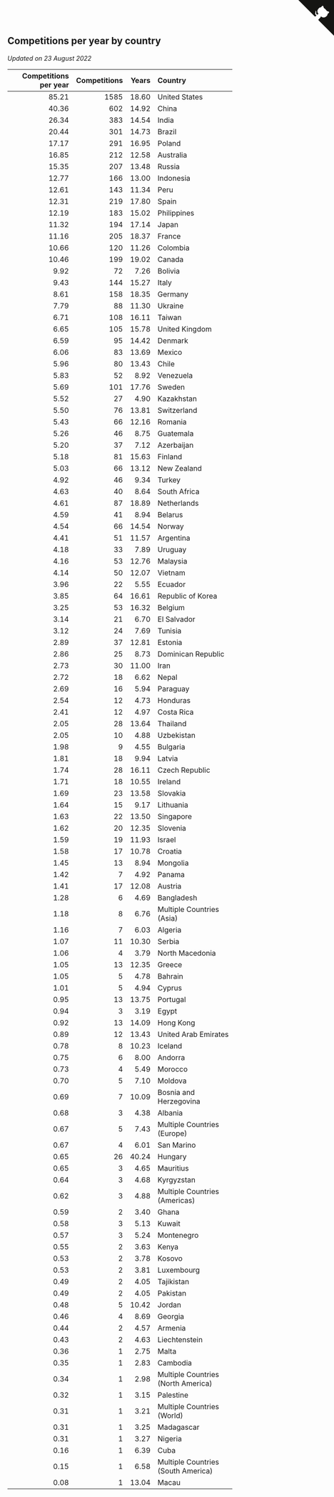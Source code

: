 ## Competitions per year by country

*Updated on 23 August 2022*

| Competitions per year | Competitions | Years | Country |
| ---: | ---: | ---: | :--- |
| 85.21 | 1585 | 18.60 | United States |
| 40.36 | 602 | 14.92 | China |
| 26.34 | 383 | 14.54 | India |
| 20.44 | 301 | 14.73 | Brazil |
| 17.17 | 291 | 16.95 | Poland |
| 16.85 | 212 | 12.58 | Australia |
| 15.35 | 207 | 13.48 | Russia |
| 12.77 | 166 | 13.00 | Indonesia |
| 12.61 | 143 | 11.34 | Peru |
| 12.31 | 219 | 17.80 | Spain |
| 12.19 | 183 | 15.02 | Philippines |
| 11.32 | 194 | 17.14 | Japan |
| 11.16 | 205 | 18.37 | France |
| 10.66 | 120 | 11.26 | Colombia |
| 10.46 | 199 | 19.02 | Canada |
| 9.92 | 72 | 7.26 | Bolivia |
| 9.43 | 144 | 15.27 | Italy |
| 8.61 | 158 | 18.35 | Germany |
| 7.79 | 88 | 11.30 | Ukraine |
| 6.71 | 108 | 16.11 | Taiwan |
| 6.65 | 105 | 15.78 | United Kingdom |
| 6.59 | 95 | 14.42 | Denmark |
| 6.06 | 83 | 13.69 | Mexico |
| 5.96 | 80 | 13.43 | Chile |
| 5.83 | 52 | 8.92 | Venezuela |
| 5.69 | 101 | 17.76 | Sweden |
| 5.52 | 27 | 4.90 | Kazakhstan |
| 5.50 | 76 | 13.81 | Switzerland |
| 5.43 | 66 | 12.16 | Romania |
| 5.26 | 46 | 8.75 | Guatemala |
| 5.20 | 37 | 7.12 | Azerbaijan |
| 5.18 | 81 | 15.63 | Finland |
| 5.03 | 66 | 13.12 | New Zealand |
| 4.92 | 46 | 9.34 | Turkey |
| 4.63 | 40 | 8.64 | South Africa |
| 4.61 | 87 | 18.89 | Netherlands |
| 4.59 | 41 | 8.94 | Belarus |
| 4.54 | 66 | 14.54 | Norway |
| 4.41 | 51 | 11.57 | Argentina |
| 4.18 | 33 | 7.89 | Uruguay |
| 4.16 | 53 | 12.76 | Malaysia |
| 4.14 | 50 | 12.07 | Vietnam |
| 3.96 | 22 | 5.55 | Ecuador |
| 3.85 | 64 | 16.61 | Republic of Korea |
| 3.25 | 53 | 16.32 | Belgium |
| 3.14 | 21 | 6.70 | El Salvador |
| 3.12 | 24 | 7.69 | Tunisia |
| 2.89 | 37 | 12.81 | Estonia |
| 2.86 | 25 | 8.73 | Dominican Republic |
| 2.73 | 30 | 11.00 | Iran |
| 2.72 | 18 | 6.62 | Nepal |
| 2.69 | 16 | 5.94 | Paraguay |
| 2.54 | 12 | 4.73 | Honduras |
| 2.41 | 12 | 4.97 | Costa Rica |
| 2.05 | 28 | 13.64 | Thailand |
| 2.05 | 10 | 4.88 | Uzbekistan |
| 1.98 | 9 | 4.55 | Bulgaria |
| 1.81 | 18 | 9.94 | Latvia |
| 1.74 | 28 | 16.11 | Czech Republic |
| 1.71 | 18 | 10.55 | Ireland |
| 1.69 | 23 | 13.58 | Slovakia |
| 1.64 | 15 | 9.17 | Lithuania |
| 1.63 | 22 | 13.50 | Singapore |
| 1.62 | 20 | 12.35 | Slovenia |
| 1.59 | 19 | 11.93 | Israel |
| 1.58 | 17 | 10.78 | Croatia |
| 1.45 | 13 | 8.94 | Mongolia |
| 1.42 | 7 | 4.92 | Panama |
| 1.41 | 17 | 12.08 | Austria |
| 1.28 | 6 | 4.69 | Bangladesh |
| 1.18 | 8 | 6.76 | Multiple Countries (Asia) |
| 1.16 | 7 | 6.03 | Algeria |
| 1.07 | 11 | 10.30 | Serbia |
| 1.06 | 4 | 3.79 | North Macedonia |
| 1.05 | 13 | 12.35 | Greece |
| 1.05 | 5 | 4.78 | Bahrain |
| 1.01 | 5 | 4.94 | Cyprus |
| 0.95 | 13 | 13.75 | Portugal |
| 0.94 | 3 | 3.19 | Egypt |
| 0.92 | 13 | 14.09 | Hong Kong |
| 0.89 | 12 | 13.43 | United Arab Emirates |
| 0.78 | 8 | 10.23 | Iceland |
| 0.75 | 6 | 8.00 | Andorra |
| 0.73 | 4 | 5.49 | Morocco |
| 0.70 | 5 | 7.10 | Moldova |
| 0.69 | 7 | 10.09 | Bosnia and Herzegovina |
| 0.68 | 3 | 4.38 | Albania |
| 0.67 | 5 | 7.43 | Multiple Countries (Europe) |
| 0.67 | 4 | 6.01 | San Marino |
| 0.65 | 26 | 40.24 | Hungary |
| 0.65 | 3 | 4.65 | Mauritius |
| 0.64 | 3 | 4.68 | Kyrgyzstan |
| 0.62 | 3 | 4.88 | Multiple Countries (Americas) |
| 0.59 | 2 | 3.40 | Ghana |
| 0.58 | 3 | 5.13 | Kuwait |
| 0.57 | 3 | 5.24 | Montenegro |
| 0.55 | 2 | 3.63 | Kenya |
| 0.53 | 2 | 3.78 | Kosovo |
| 0.53 | 2 | 3.81 | Luxembourg |
| 0.49 | 2 | 4.05 | Tajikistan |
| 0.49 | 2 | 4.05 | Pakistan |
| 0.48 | 5 | 10.42 | Jordan |
| 0.46 | 4 | 8.69 | Georgia |
| 0.44 | 2 | 4.57 | Armenia |
| 0.43 | 2 | 4.63 | Liechtenstein |
| 0.36 | 1 | 2.75 | Malta |
| 0.35 | 1 | 2.83 | Cambodia |
| 0.34 | 1 | 2.98 | Multiple Countries (North America) |
| 0.32 | 1 | 3.15 | Palestine |
| 0.31 | 1 | 3.21 | Multiple Countries (World) |
| 0.31 | 1 | 3.25 | Madagascar |
| 0.31 | 1 | 3.27 | Nigeria |
| 0.16 | 1 | 6.39 | Cuba |
| 0.15 | 1 | 6.58 | Multiple Countries (South America) |
| 0.08 | 1 | 13.04 | Macau |


<a href="https://github.com/jonatanklosko/wca_statistics" class="github-corner" aria-label="View source on Github"><svg width="80" height="80" viewBox="0 0 250 250" style="fill:#151513; color:#fff; position: absolute; top: 0; border: 0; right: 0;" aria-hidden="true"><path d="M0,0 L115,115 L130,115 L142,142 L250,250 L250,0 Z"></path><path d="M128.3,109.0 C113.8,99.7 119.0,89.6 119.0,89.6 C122.0,82.7 120.5,78.6 120.5,78.6 C119.2,72.0 123.4,76.3 123.4,76.3 C127.3,80.9 125.5,87.3 125.5,87.3 C122.9,97.6 130.6,101.9 134.4,103.2" fill="currentColor" style="transform-origin: 130px 106px;" class="octo-arm"></path><path d="M115.0,115.0 C114.9,115.1 118.7,116.5 119.8,115.4 L133.7,101.6 C136.9,99.2 139.9,98.4 142.2,98.6 C133.8,88.0 127.5,74.4 143.8,58.0 C148.5,53.4 154.0,51.2 159.7,51.0 C160.3,49.4 163.2,43.6 171.4,40.1 C171.4,40.1 176.1,42.5 178.8,56.2 C183.1,58.6 187.2,61.8 190.9,65.4 C194.5,69.0 197.7,73.2 200.1,77.6 C213.8,80.2 216.3,84.9 216.3,84.9 C212.7,93.1 206.9,96.0 205.4,96.6 C205.1,102.4 203.0,107.8 198.3,112.5 C181.9,128.9 168.3,122.5 157.7,114.1 C157.9,116.9 156.7,120.9 152.7,124.9 L141.0,136.5 C139.8,137.7 141.6,141.9 141.8,141.8 Z" fill="currentColor" class="octo-body"></path></svg></a><style>.github-corner:hover .octo-arm{animation:octocat-wave 560ms ease-in-out}@keyframes octocat-wave{0%,100%{transform:rotate(0)}20%,60%{transform:rotate(-25deg)}40%,80%{transform:rotate(10deg)}}@media (max-width:500px){.github-corner:hover .octo-arm{animation:none}.github-corner .octo-arm{animation:octocat-wave 560ms ease-in-out}}</style>
